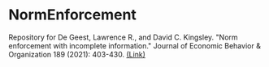 # NormEnforcement

Repository for De Geest, Lawrence R., and David C. Kingsley. "Norm enforcement with incomplete information." Journal of Economic Behavior & Organization 189 (2021): 403-430. [(Link)](https://www.sciencedirect.com/science/article/pii/S0167268121002274?casa_token=rWrkyqIfdcIAAAAA:MT6OkwHfJCUSI8JmR2AswQJbIldmKW0jCJINQIWc_aSlkEv9YixmxsQ9S5g0oPnqF5y1SCsux_4)
